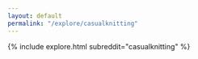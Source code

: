 ```yaml
---
layout: default
permalink: "/explore/casualknitting"
---
```


<link rel="stylesheet" type="text/css" href="/static/css/explore.css">
{% include explore.html subreddit="casualknitting" %}
